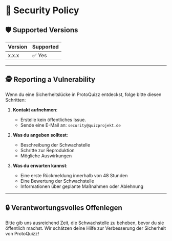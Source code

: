 
# 🔐 Security Policy

## 🛡️ Supported Versions

| Version | Supported          |
| ------- | ------------------ |
| x.x.x   | ✅ Yes              |


---

## 🕵️ Reporting a Vulnerability

Wenn du eine Sicherheitslücke in ProtoQuizz entdeckst, folge bitte diesen Schritten:

1. **Kontakt aufnehmen**:
   - Erstelle kein öffentliches Issue.
   - Sende eine E-Mail an: `security@quizprojekt.de` 

2. **Was du angeben solltest**:
   - Beschreibung der Schwachstelle
   - Schritte zur Reproduktion
   - Mögliche Auswirkungen

3. **Was du erwarten kannst**:
   - Eine erste Rückmeldung innerhalb von 48 Stunden
   - Eine Bewertung der Schwachstelle
   - Informationen über geplante Maßnahmen oder Ablehnung

---

## 🔒 Verantwortungsvolles Offenlegen

Bitte gib uns ausreichend Zeit, die Schwachstelle zu beheben, bevor du sie öffentlich machst. Wir schätzen deine Hilfe zur Verbesserung der Sicherheit von ProtoQuizz!


